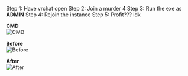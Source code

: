 Step 1: Have vrchat open
Step 2: Join a murder 4
Step 3: Run the exe as **ADMIN**
Step 4: Rejoin the instance
Step 5: Profit??? idk

**CMD**  
![CMD](https://files.catbox.moe/4cnc7k.png)

**Before**  
![Before](https://files.catbox.moe/9fdhju.png)

**After**  
![After](https://files.catbox.moe/l84crn.png)
